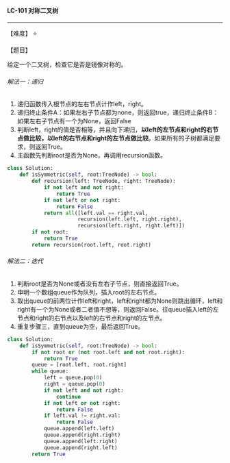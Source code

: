 #### LC-101 对称二叉树

------

【难度】 ⭐ 

【题目】

给定一个二叉树，检查它是否是镜像对称的。

###### 解法一：递归

1.  递归函数传入根节点的左右节点计作left，right。
2.  递归终止条件A：如果左右子节点都为none，则返回true，递归终止条件B：如果左右子节点有一个为None，返回False
3.  判断left，right的值是否相等，并且向下递归，**以left的左节点和right的右节点做比较，以left的右节点和right的左节点做比较**。如果所有的子树都满足要求，则返回True。
4.  主函数先判断root是否为None，再调用recursion函数。

```python
class Solution:
    def isSymmetric(self, root:TreeNode) -> bool:
        def recursion(left: TreeNode, right: TreeNode):
            if not left and not right:
                return True
            if not left or not right:
                return False
            return all([left.val == right.val,
                       recursion(left.left, right.right),
                       recursion(left.right, right.left)])
        if not root:
            return True
        return recursion(root.left, root.right)
```



###### 解法二：迭代

1.  判断root是否为None或者没有左右子节点，则直接返回True。
2.  申明一个数组queue作为队列，插入root的左右节点。
3.  取出queue的前两位计作left和right，left和right都为None则跳出循环，left和right有一个为None或者二者值不想等，则返回False。往queue插入left的左节点和right的右节点以及left的右节点和right的左节点。
4.  重复步骤三，直到queue为空，最后返回True。

```python
class Solution:
    def isSymmetric(self, root:TreeNode) -> bool:
        if not root or (not root.left and not root.right):
            return True
        queue = [root.left, root.right]
        while queue:
            left = queue.pop(0)
            right = queue.pop(0)
            if not left and not right:
                continue
            if not left or not right:
                return False
            if left.val != right.val:
                return False
            queue.append(left.left)
            queue.append(right.right)
            queue.append(left.right)
            queue.append(right.left)
        return True
            
```

